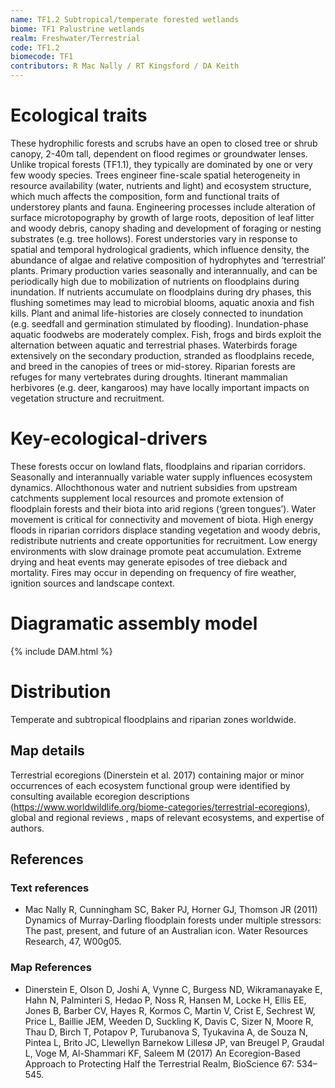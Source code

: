 ```yaml
---
name: TF1.2 Subtropical/temperate forested wetlands
biome: TF1 Palustrine wetlands
realm: Freshwater/Terrestrial
code: TF1.2
biomecode: TF1
contributors: R Mac Nally / RT Kingsford / DA Keith
---
```


# Ecological traits

These hydrophilic forests and scrubs have an open to closed tree or shrub canopy, 2-40m  tall, dependent on flood regimes or groundwater lenses. Unlike tropical forests (TF1.1), they typically are dominated by one or very few woody species. Trees engineer fine-scale spatial heterogeneity in resource availability (water, nutrients and light) and ecosystem structure, which much affects the composition, form and functional traits of understorey plants and fauna. Engineering processes include alteration of surface microtopography by growth of large roots, deposition of leaf litter and woody debris, canopy shading and development of foraging or nesting substrates (e.g. tree hollows). Forest understories vary in response to spatial and temporal hydrological gradients, which influence density, the abundance of algae and relative composition of hydrophytes and ‘terrestrial’ plants.  Primary production varies seasonally and interannually, and can be periodically high due to mobilization of nutrients on floodplains during inundation. If nutrients accumulate on floodplains during dry phases, this flushing sometimes may lead to microbial blooms, aquatic anoxia and fish kills. Plant and animal life-histories are closely connected to inundation (e.g. seedfall and germination stimulated by flooding). Inundation-phase aquatic foodwebs are moderately complex. Fish, frogs and birds exploit the alternation between aquatic and terrestrial phases. Waterbirds forage extensively on the secondary production, stranded as floodplains recede, and breed in the canopies of trees or mid-storey. Riparian forests are refuges for many vertebrates during droughts. Itinerant mammalian herbivores (e.g. deer, kangaroos) may have locally important impacts on vegetation structure and recruitment.

# Key-ecological-drivers

These forests occur on lowland flats, floodplains and riparian corridors. Seasonally and interannually variable water supply influences ecosystem dynamics. Allochthonous water and nutrient subsidies from upstream catchments supplement local resources and promote extension of floodplain forests and their biota into arid regions (‘green tongues’). Water movement is critical for connectivity and movement of biota. High energy floods in riparian corridors displace standing vegetation and woody debris, redistribute nutrients and create opportunities for recruitment. Low energy environments with slow drainage promote peat accumulation. Extreme drying and heat events may generate episodes of tree dieback and mortality. Fires may occur in depending on frequency of fire weather, ignition sources and landscape context.

# Diagramatic assembly model

{% include DAM.html %}

# Distribution

Temperate and subtropical floodplains and riparian zones worldwide.

## Map details

Terrestrial ecoregions (Dinerstein et al. 2017) containing major or minor occurrences of each ecosystem functional group were identified by consulting available ecoregion descriptions (https://www.worldwildlife.org/biome-categories/terrestrial-ecoregions),  global and regional reviews , maps of relevant ecosystems, and expertise of authors.

## References
### Text references
*  Mac Nally R, Cunningham SC, Baker PJ, Horner GJ, Thomson JR (2011) Dynamics of Murray-Darling floodplain forests under multiple stressors: The past, present, and future of an Australian icon. Water Resources Research, 47, W00g05.
### Map References
* Dinerstein E, Olson D, Joshi A, Vynne C, Burgess ND, Wikramanayake E, Hahn N, Palminteri S, Hedao P, Noss R, Hansen M, Locke H, Ellis EE, Jones B, Barber CV, Hayes R, Kormos C, Martin V, Crist E, Sechrest W, Price L, Baillie JEM, Weeden D, Suckling K, Davis C, Sizer N, Moore R, Thau D, Birch T, Potapov P, Turubanova S, Tyukavina A, de Souza N, Pintea L, Brito JC, Llewellyn Barnekow Lillesø JP, van Breugel P, Graudal L, Voge M, Al-Shammari KF, Saleem M (2017) An Ecoregion-Based Approach to Protecting Half the Terrestrial Realm, BioScience 67: 534–545.
